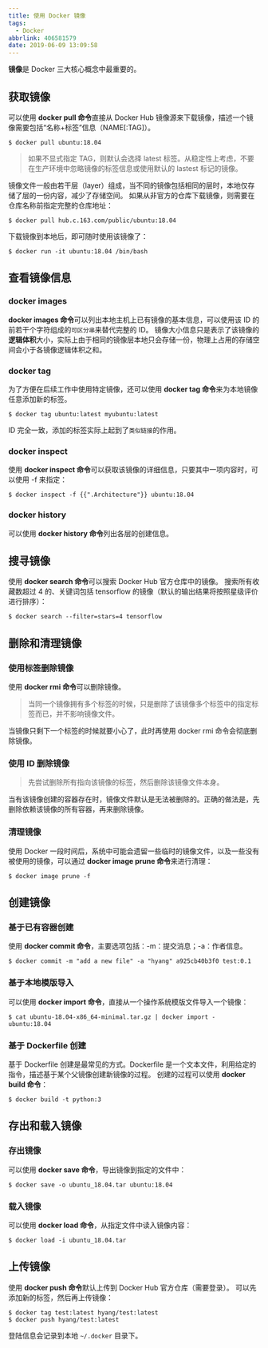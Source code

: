 ```yaml
---
title: 使用 Docker 镜像
tags:
  - Docker
abbrlink: 406581579
date: 2019-06-09 13:09:58
---
```

**镜像**是 Docker 三大核心概念中最重要的。
## 获取镜像
可以使用 **docker pull 命令**直接从 Docker Hub 镜像源来下载镜像，描述一个镜像需要包括“名称+标签”信息（NAME[:TAG]）。
```
$ docker pull ubuntu:18.04
```
> 如果不显式指定 TAG，则默认会选择 latest 标签。从稳定性上考虑，不要在生产环境中忽略镜像的标签信息或使用默认的 lastest 标记的镜像。

镜像文件一般由若干层（layer）组成，当不同的镜像包括相同的层时，本地仅存储了层的一份内容，减少了存储空间。
如果从非官方的仓库下载镜像，则需要在仓库名称前指定完整的仓库地址：
```
$ docker pull hub.c.163.com/public/ubuntu:18.04
```
下载镜像到本地后，即可随时使用该镜像了：
```
$ docker run -it ubuntu:18.04 /bin/bash
```
<!--more-->
## 查看镜像信息
### docker images
**docker images 命令**可以列出本地主机上已有镜像的基本信息，可以使用该 ID 的前若干个字符组成的`可区分串`来替代完整的 ID。
镜像大小信息只是表示了该镜像的**逻辑体积**大小，实际上由于相同的镜像层本地只会存储一份，物理上占用的存储空间会小于各镜像逻辑体积之和。
### docker tag
为了方便在后续工作中使用特定镜像，还可以使用 **docker tag 命令**来为本地镜像任意添加新的标签。
```
$ docker tag ubuntu:latest myubuntu:latest
```
ID 完全一致，添加的标签实际上起到了`类似链接`的作用。
### docker inspect
使用 **docker inspect 命令**可以获取该镜像的详细信息，只要其中一项内容时，可以使用 -f 来指定：
```
$ docker inspect -f {{".Architecture"}} ubuntu:18.04
```
### docker history
可以使用 **docker history 命令**列出各层的创建信息。
## 搜寻镜像
使用 **docker search 命令**可以搜索 Docker Hub 官方仓库中的镜像。
搜索所有收藏数超过 4 的、关键词包括 tensorflow 的镜像（默认的输出结果将按照星级评价进行排序）：
```
$ docker search --filter=stars=4 tensorflow
```
## 删除和清理镜像
### 使用标签删除镜像
使用 **docker rmi 命令**可以删除镜像。
> 当同一个镜像拥有多个标签的时候，只是删除了该镜像多个标签中的指定标签而已，并不影响镜像文件。

当镜像只剩下一个标签的时候就要小心了，此时再使用 docker rmi 命令会彻底删除镜像。
### 使用 ID 删除镜像
> 先尝试删除所有指向该镜像的标签，然后删除该镜像文件本身。

当有该镜像创建的容器存在时，镜像文件默认是无法被删除的。正确的做法是，先删除依赖该镜像的所有容器，再来删除镜像。
### 清理镜像
使用 Docker 一段时间后，系统中可能会遗留一些临时的镜像文件，以及一些没有被使用的镜像，可以通过 **docker image prune 命令**来进行清理：
```
$ docker image prune -f
```
## 创建镜像
### 基于已有容器创建
使用 **docker commit 命令**，主要选项包括：-m：提交消息；-a：作者信息。
```
$ docker commit -m "add a new file" -a "hyang" a925cb40b3f0 test:0.1
```
### 基于本地模版导入
可以使用 **docker import 命令**，直接从一个操作系统模版文件导入一个镜像：
```
$ cat ubuntu-18.04-x86_64-minimal.tar.gz | docker import - ubuntu:18.04
```
### 基于 Dockerfile 创建
基于 Dockerfile 创建是最常见的方式。Dockerfile 是一个文本文件，利用给定的指令，描述基于某个父镜像创建新镜像的过程。
创建的过程可以使用 **docker build 命令**：
```
$ docker build -t python:3
```
## 存出和载入镜像
### 存出镜像
可以使用 **docker save 命令**，导出镜像到指定的文件中：
```
$ docker save -o ubuntu_18.04.tar ubuntu:18.04
```
### 载入镜像
可以使用 **docker load 命令**，从指定文件中读入镜像内容：
```
$ docker load -i ubuntu_18.04.tar
```
## 上传镜像
使用 **docker push 命令**默认上传到 Docker Hub 官方仓库（需要登录）。
可以先添加新的标签，然后再上传镜像：
```
$ docker tag test:latest hyang/test:latest
$ docker push hyang/test:latest
```
登陆信息会记录到本地 `~/.docker` 目录下。
